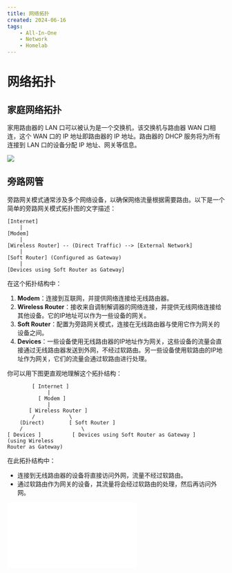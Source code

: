 ```yaml
---
title: 网络拓扑
created: 2024-06-16
tags:
    - All-In-One
    - Network
    - Homelab
---
```


# 网络拓扑

## 家庭网络拓扑

家用路由器的 LAN 口可以被认为是一个交换机，该交换机与路由器 WAN 口相连，这个 WAN 口的 IP 地址即路由器的 IP 地址。路由器的 DHCP 服务将为所有连接到 LAN 口的设备分配 IP 地址、网关等信息。

![](Pasted%20image%2020240616235513.png)

## 旁路网管

旁路网关模式通常涉及多个网络设备，以确保网络流量根据需要路由。以下是一个简单的旁路网关模式拓扑图的文字描述：

```
[Internet]
    |
[Modem]
    |
[Wireless Router] -- (Direct Traffic) --> [External Network]
    |
[Soft Router] (Configured as Gateway)
    |
[Devices using Soft Router as Gateway]
```

在这个拓扑结构中：
1. **Modem**：连接到互联网，并提供网络连接给无线路由器。
2. **Wireless Router**：接收来自调制解调器的网络连接，并提供无线网络连接给其他设备。它的IP地址可以作为一些设备的网关。
3. **Soft Router**：配置为旁路网关模式，连接在无线路由器与使用它作为网关的设备之间。
4. **Devices**：一些设备使用无线路由器的IP地址作为网关，这些设备的流量会直接通过无线路由器发送到外网，不经过软路由。另一些设备使用软路由的IP地址作为网关，它们的流量会通过软路由进行处理。

你可以用下图更直观地理解这个拓扑结构：

```
        [ Internet ]
             |
          [ Modem ]
             |
       [ Wireless Router ]
        /           \
    (Direct)        [ Soft Router ]
    /                   \
[ Devices ]          [ Devices using Soft Router as Gateway ]
(using Wireless
Router as Gateway)
```

在此拓扑结构中：
- 连接到无线路由器的设备将直接访问外网，流量不经过软路由。
- 通过软路由作为网关的设备，其流量将会经过软路由的处理，然后再访问外网。

![Bypass-Gateway-Mode-Topology.excalidraw](Bypass-Gateway-Mode-Topology.excalidraw.md)
